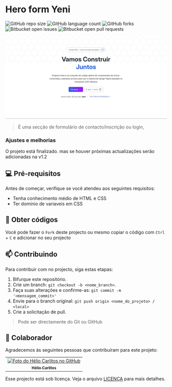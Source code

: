 # Hero form Yeni
 
![GitHub repo size](https://img.shields.io/github/repo-size/HutaDev/hero_section_yeni?style=for-the-badge)
![GitHub language count](https://img.shields.io/github/languages/count/HutaDev/hero_section_yeni?style=for-the-badge)
![GitHub forks](https://img.shields.io/github/forks/HutaDev/hero_section_yeni?style=for-the-badge)
![Bitbucket open issues](https://img.shields.io/bitbucket/issues/HutaDev/hero_section_yeni?style=for-the-badge)
![Bitbucket open pull requests](https://img.shields.io/bitbucket/pr-raw/HutaDev/hero_section_yeni?style=for-the-badge) 

<a href="https://hutadev.github.io/hero_section_yeni/"> 

<picture>
     <source media="(prefers-color-scheme: dark)" srcset="src/imagens/preview.webp">
     <source media="(prefers-color-scheme: light)" srcset="src/imagens/preview.webp">
     <img alt="Imagem de demo" src="src/imagens/preview.webp">
</picture>

</a>

> É uma secção de formulário de contacto/inscrição ou login,

### Ajustes e melhorias

O projeto está finalizado. mas se houver próximas actualizações serão adicionadas na v1.2

## 💻 Pré-requisitos

Antes de começar, verifique se você atendeu aos seguintes requisitos:

- Tenha conhecimento médio de HTML e CSS
- Ter domínio de variaveis em CSS

## 🚀 Obter códigos

Você pode fazer o `Fork` deste projecto ou mesmo copiar o código com `Ctrl` + `C` e adicionar no seu projecto

## 📫 Contribuindo

Para contribuir com no projecto, siga estas etapas:

1. Bifurque este repositório.
2. Crie um branch: `git checkout -b <nome_branch>`.
3. Faça suas alterações e confirme-as: `git commit -m '<mensagem_commit>'`
4. Envie para o branch original: `git push origin <nome_do_projeto> / <local>`
5. Crie a solicitação de pull.

> Pode ser directamente do Git ou GitHub

## 🤝 Colaborador

Agradecemos às seguintes pessoas que contribuíram para este projeto:

<table>
<tr>
<td align="center">
     <a href="#" title="Hélio Carlitos">
     <img src="https://avatars3.githubusercontent.com/u/112761333" width="100px;" alt="Foto do Hélio Carlitos no GitHub"/><br>
     <sub>
          <b>Hélio Carlitos</b>
     </sub>
     </a>
</td>
<!-- <td align="center">
     <a href="#" title="defina o título do link">
     <img src="https://s2.glbimg.com/FUcw2usZfSTL6yCCGj3L3v3SpJ8=/smart/e.glbimg.com/og/ed/f/original/2019/04/25/zuckerberg_podcast.jpg" width="100px;" alt="Foto do Mark Zuckerberg"/><br>
     <sub>
          <b>Mark Zuckerberg</b>
     </sub>
     </a>
</td>
<td align="center">
     <a href="#" title="defina o título do link">
     <img src="https://miro.medium.com/max/360/0*1SkS3mSorArvY9kS.jpg" width="100px;" alt="Foto do Steve Jobs"/><br>
     <sub>
          <b>Steve Jobs</b>
     </sub>
     </a>
</td> -->
</tr>
</table>

Esse projecto está sob licença. Veja o arquivo [LICENÇA](https://github.com/HutaDev/hero_section_yeni?tab=MIT-1-ov-file) para mais detalhes.
